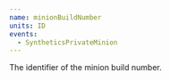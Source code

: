 ```yaml
---
name: minionBuildNumber
units: ID
events:
  - SyntheticsPrivateMinion
---
```


The identifier of the minion build number.